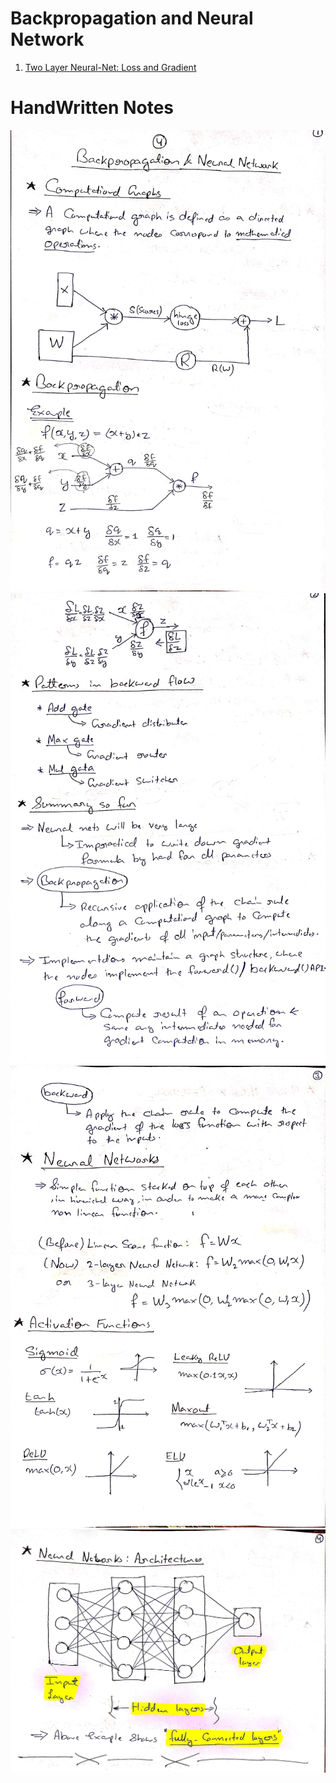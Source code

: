 # Backpropagation and Neural Network
1. [Two Layer Neural-Net: Loss and Gradient](./Two%20Layer%20Neural-Net:%20Loss%20and%20Gradient/index.md)

# HandWritten Notes
<p align="center">
<img src="./1.jpg" alt="Page 1"/>
<img src="./2.jpg" alt="Page 2"/>
<img src="./3.jpg" alt="Page 3"/>
<img src="./4.jpg" alt="Page 4"/>
<p\>
